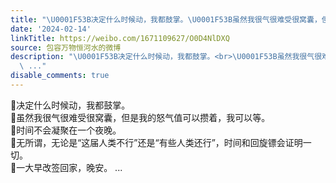 ```yaml
---
title: "\U0001F53B决定什么时候动，我都鼓掌。\U0001F53B虽然我很气很难受很窝囊，但是我的怒气值可以攒着，我可以等。\U0001F53B时间不会凝聚在一个夜晚。\U0001F53B无所谓，无论是“这届人类不..."
date: '2024-02-14'
linkTitle: https://weibo.com/1671109627/O0D4NlDXQ
source: 包容万物恒河水的微博
description: "\U0001F53B决定什么时候动，我都鼓掌。<br>\U0001F53B虽然我很气很难受很窝囊，但是我的怒气值可以攒着，我可以等。<br>\U0001F53B时间不会凝聚在一个夜晚。<br>\U0001F53B无所谓，无论是“这届人类不行”还是“有些人类还行”，时间和回旋镖会证明一切。<br>\U0001F53B一大早改签回家，晚安。
  \ ..."
disable_comments: true
---
```

🔻决定什么时候动，我都鼓掌。<br>🔻虽然我很气很难受很窝囊，但是我的怒气值可以攒着，我可以等。<br>🔻时间不会凝聚在一个夜晚。<br>🔻无所谓，无论是“这届人类不行”还是“有些人类还行”，时间和回旋镖会证明一切。<br>🔻一大早改签回家，晚安。  ...